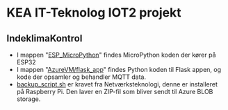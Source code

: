 # KEA IT-Teknolog IOT2 projekt
## IndeklimaKontrol

* I mappen "[ESP_MicroPython](https://github.com/GhostriderDK/IoT-2_smarthome/tree/main/ESP_MicroPython)" findes MicroPython koden der kører på ESP32
* I mappen "[AzureVM/flask_app](https://github.com/GhostriderDK/IoT-2_smarthome/tree/main/AzureVM/flask_app)" findes Python koden til Flask appen, og kode der opsamler og behandler MQTT data.
* [backup_script.sh](https://github.com/GhostriderDK/IoT-2_smarthome/blob/main/backup-script.sh) er kravet fra Netværksteknologi, denne er installeret på Raspberry Pi. Den laver en ZIP-fil som bliver sendt til Azure BLOB storage.
